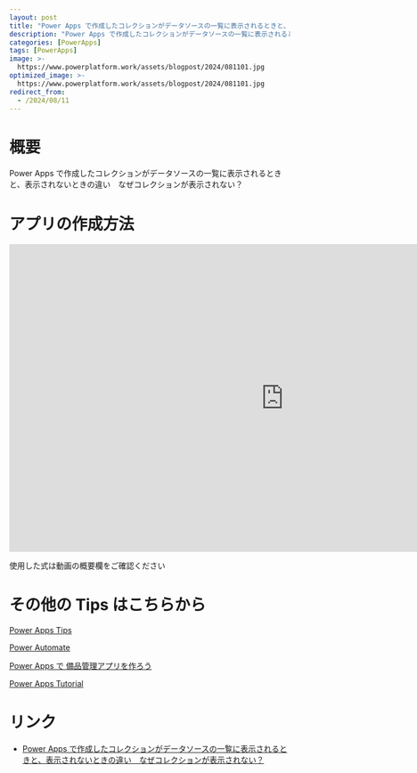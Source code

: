 ```yaml
---
layout: post
title: "Power Apps で作成したコレクションがデータソースの一覧に表示されるときと、表示されないときの違い　なぜコレクションが表示されない？"
description: "Power Apps で作成したコレクションがデータソースの一覧に表示されるときと、表示されないときの違い　なぜコレクションが表示されない？を動画で分かりやすく解説"
categories: [PowerApps]
tags: [PowerApps]
image: >-
  https://www.powerplatform.work/assets/blogpost/2024/081101.jpg
optimized_image: >-
  https://www.powerplatform.work/assets/blogpost/2024/081101.jpg
redirect_from:
  - /2024/08/11
---
```



#  概要

Power Apps で作成したコレクションがデータソースの一覧に表示されるときと、表示されないときの違い　なぜコレクションが表示されない？


# アプリの作成方法

<iframe width="983" height="553" src="https://www.youtube.com/embed/NV69cR7_1Qo" title="YouTube video player" frameborder="0" allow="accelerometer; autoplay; clipboard-write; encrypted-media; gyroscope; picture-in-picture" allowfullscreen></iframe>


使用した式は動画の概要欄をご確認ください


# その他の Tips はこちらから

[Power Apps Tips](https://www.youtube.com/watch?v=VrAQf3JQ7yM&list=PLVhFi1fb3DqakSLVMn22DDcySXh9jtzi- )


[Power Automate](https://www.youtube.com/watch?v=-YnJYT0ASEM&list=PLVhFi1fb3Dqbzic6GieqnLFgD3aTj-eHA)


[Power Apps で 備品管理アプリを作ろう](https://www.youtube.com/playlist?list=PLVhFi1fb3DqZM3HKb8Hea6XEL96990Fyn)


[Power Apps Tutorial](https://www.youtube.com/playlist?list=PLVhFi1fb3DqalxpL974VvAJvV4iWoSbe_)


# リンク


- [Power Apps で作成したコレクションがデータソースの一覧に表示されるときと、表示されないときの違い　なぜコレクションが表示されない？](https://www.youtube.com/watch?v=NV69cR7_1Qo)


